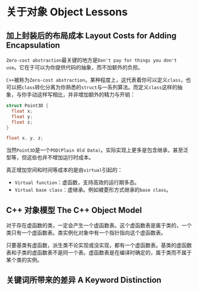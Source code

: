 # 关于对象 Object Lessons

## 加上封装后的布局成本 Layout Costs for Adding Encapsulation

`Zero-cost abstraction`最关键的地方是`Don't pay for things you don't use`。它在于可以为你提供代码的抽象，而不加额外的负担。

`C++`被称为`Zero-cost abstraction`，某种程度上，这代表着你可以定义`class`，也可以把`class`转化分离为你熟悉的`struct`与一系列算法。而定义`class`这样的抽象，与你手动这样写相比，并非增加额外的精力与开销：

```cpp
struct Point3D {
  float x;
  float y;
  float z;
}

float x, y, z;
```

当然`Point3D`是一个`POD(Plain Old Data)`。实际实现上更多是包含继承，甚至泛型等，但这些也并不增加运行时成本。

真正增加空间和时间等成本的是由`virtual`引起的：

- `Virtual function`：虚函数，支持高效的运行期多态。
- `Virtual base class`：虚继承。例如被菱形方式继承的`base class`。

## C++ 对象模型 The C++ Object Model

对于存在虚函数的类，一定会产生一个虚函数表。这个虚函数表是属于类的，一个类只有一个虚函数表。类实例化对象中有一个指针指向这个虚函数表。

只要基类有虚函数，派生类不论实现或没实现，都有一个虚函数表。基类的虚函数表和子类的虚函数表不是同一个表。虚函数表是在编译时确定的，属于类而不属于某个类的实例。

## 关键词所带来的差异 A Keyword Distinction

